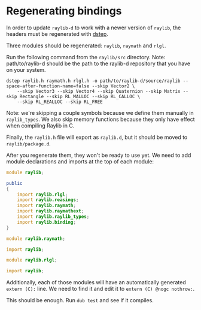 # Regenerating bindings

In order to update `raylib-d` to work with a newer version of `raylib`, the headers must be regenerated with [dstep].

Three modules should be regenerated: `raylib`, `raymath` and `rlgl`.

Run the following command from the `raylib/src` directory. Note: path/to/raylib-d should be the path to the raylib-d repository that you have on your system.

```
dstep raylib.h raymath.h rlgl.h -o path/to/raylib-d/source/raylib --space-after-function-name=false --skip Vector2 \
    --skip Vector3 --skip Vector4 --skip Quaternion --skip Matrix --skip Rectangle --skip RL_MALLOC --skip RL_CALLOC \
    --skip RL_REALLOC --skip RL_FREE
```

Note: we're skipping a couple symbols because we define them manually in `raylib_types`. We also skip memory functions
because they only have effect when compiling Raylib in C.

Finally, the `raylib.h` file will export as `raylib.d`, but it should be moved to `raylib/package.d`.

After you regenerate them, they won't be ready to use yet. We need to add module declarations and imports at the top
of each module:

```d
module raylib;

public
{
    import raylib.rlgl;
    import raylib.reasings;
    import raylib.raymath;
    import raylib.raymathext;
    import raylib.raylib_types;
    import raylib.binding;
}
```

```d
module raylib.raymath;

import raylib;
```

```d
module raylib.rlgl;

import raylib;
```

Additionally, each of those modules will have an automatically generated `extern (C):` line. We need to find it and
edit it to `extern (C) @nogc nothrow:`.

This should be enough. Run `dub test` and see if it compiles.

[dstep]: https://github.com/jacob-carlborg/dstep
